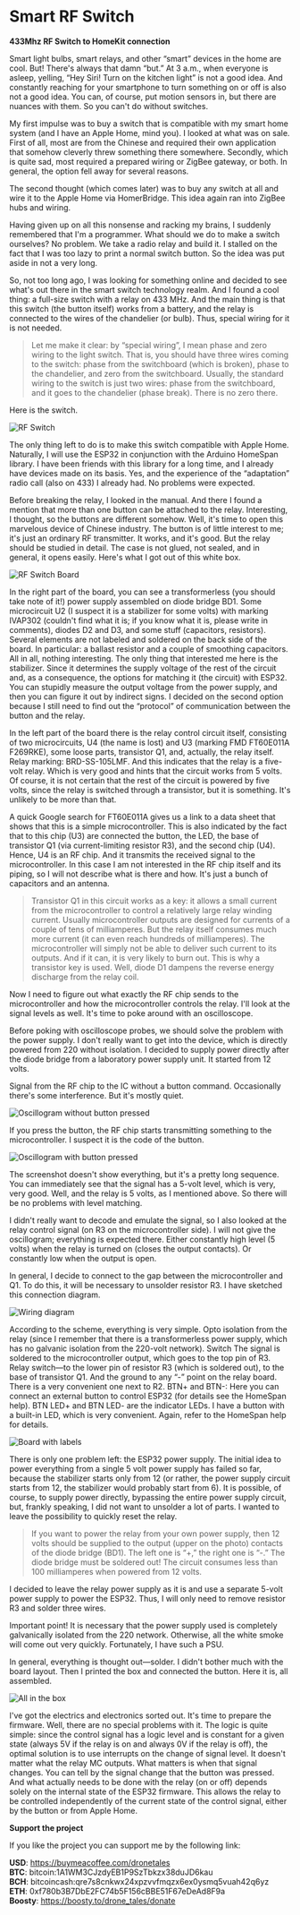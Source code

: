 # Smart RF Switch
  **433Mhz RF Switch to HomeKit connection**
  
  Smart light bulbs, smart relays, and other “smart” devices in the home are cool. But! There's always that damn “but.” At 3 a.m., when everyone is asleep, yelling, “Hey Siri! Turn on the kitchen light” is not a good idea. And constantly reaching for your smartphone to turn something on or off is also not a good idea. You can, of course, put motion sensors in, but there are nuances with them. So you can't do without switches.

  My first impulse was to buy a switch that is compatible with my smart home system (and I have an Apple Home, mind you). I looked at what was on sale. First of all, most are from the Chinese and required their own application that somehow cleverly threw something there somewhere. Secondly, which is quite sad, most required a prepared wiring or ZigBee gateway, or both. In general, the option fell away for several reasons.

  The second thought (which comes later) was to buy any switch at all and wire it to the Apple Home via HomerBridge. This idea again ran into ZigBee hubs and wiring.

  Having given up on all this nonsense and racking my brains, I suddenly remembered that I'm a programmer. What should we do to make a switch ourselves? No problem. We take a radio relay and build it. I stalled on the fact that I was too lazy to print a normal switch button. So the idea was put aside in not a very long.

  So, not too long ago, I was looking for something online and decided to see what's out there in the smart switch technology realm. And I found a cool thing: a full-size switch with a relay on 433 MHz. And the main thing is that this switch (the button itself) works from a battery, and the relay is connected to the wires of the chandelier (or bulb). Thus, special wiring for it is not needed.

  > Let me make it clear: by “special wiring”, I mean phase and zero wiring to the light switch. That is, you should have three wires coming to the switch: phase from the switchboard (which is broken), phase to the chandelier, and zero from the switchboard. Usually, the standard wiring to the switch is just two wires: phase from the switchboard, and it goes to the chandelier (phase break). There is no zero there.

  Here is the switch.

  ![RF Switch](img/switch.jpeg)

  The only thing left to do is to make this switch compatible with Apple Home. Naturally, I will use the ESP32 in conjunction with the Arduino HomeSpan library. I have been friends with this library for a long time, and I already have devices made on its basis. Yes, and the experience of the “adaptation” radio call (also on 433) I already had. No problems were expected.

  Before breaking the relay, I looked in the manual. And there I found a mention that more than one button can be attached to the relay. Interesting, I thought, so the buttons are different somehow. Well, it's time to open this marvelous device of Chinese industry. The button is of little interest to me; it's just an ordinary RF transmitter. It works, and it's good. But the relay should be studied in detail. The case is not glued, not sealed, and in general, it opens easily. Here's what I got out of this white box.

  ![RF Switch Board](img/board.jpeg)

  In the right part of the board, you can see a transformerless (you should take note of it!) power supply assembled on diode bridge BD1. Some microcircuit U2 (I suspect it is a stabilizer for some volts) with marking IVAP302 (couldn't find what it is; if you know what it is, please write in comments), diodes D2 and D3, and some stuff (capacitors, resistors). Several elements are not labeled and soldered on the back side of the board. In particular: a ballast resistor and a couple of smoothing capacitors. All in all, nothing interesting. The only thing that interested me here is the stabilizer. Since it determines the supply voltage of the rest of the circuit and, as a consequence, the options for matching it (the circuit) with ESP32. You can stupidly measure the output voltage from the power supply, and then you can figure it out by indirect signs. I decided on the second option because I still need to find out the “protocol” of communication between the button and the relay.

  In the left part of the board there is the relay control circuit itself, consisting of two microcircuits, U4 (the name is lost) and U3 (marking FMD FT60E011A F269RKE), some loose parts, transistor Q1, and, actually, the relay itself. Relay marking: BRD-SS-105LMF. And this indicates that the relay is a five-volt relay. Which is very good and hints that the circuit works from 5 volts. Of course, it is not certain that the rest of the circuit is powered by five volts, since the relay is switched through a transistor, but it is something. It's unlikely to be more than that.

  A quick Google search for FT60E011A gives us a link to a data sheet that shows that this is a simple microcontroller. This is also indicated by the fact that to this chip (U3) are connected the button, the LED, the base of transistor Q1 (via current-limiting resistor R3), and the second chip (U4). Hence, U4 is an RF chip. And it transmits the received signal to the microcontroller. In this case I am not interested in the RF chip itself and its piping, so I will not describe what is there and how. It's just a bunch of capacitors and an antenna.

  > Transistor Q1 in this circuit works as a key: it allows a small current from the microcontroller to control a relatively large relay winding current. Usually microcontroller outputs are designed for currents of a couple of tens of milliamperes. But the relay itself consumes much more current (it can even reach hundreds of milliamperes). The microcontroller will simply not be able to deliver such current to its outputs. And if it can, it is very likely to burn out. This is why a transistor key is used. Well, diode D1 dampens the reverse energy discharge from the relay coil.

  Now I need to figure out what exactly the RF chip sends to the microcontroller and how the microcontroller controls the relay. I'll look at the signal levels as well. It's time to poke around with an oscilloscope.

  Before poking with oscilloscope probes, we should solve the problem with the power supply. I don't really want to get into the device, which is directly powered from 220 without isolation. I decided to supply power directly after the diode bridge from a laboratory power supply unit. It started from 12 volts.

  Signal from the RF chip to the IC without a button command. Occasionally there's some interference. But it's mostly quiet.

  ![Oscillogram without button pressed](img/osc_no_btn.jpeg)

  If you press the button, the RF chip starts transmitting something to the microcontroller. I suspect it is the code of the button.

  ![Oscillogram with button pressed](img/osc_btn.jpeg)

  The screenshot doesn't show everything, but it's a pretty long sequence. You can immediately see that the signal has a 5-volt level, which is very, very good. Well, and the relay is 5 volts, as I mentioned above. So there will be no problems with level matching.

  I didn't really want to decode and emulate the signal, so I also looked at the relay control signal (on R3 on the microcontroller side). I will not give the oscillogram; everything is expected there. Either constantly high level (5 volts) when the relay is turned on (closes the output contacts). Or constantly low when the output is open.

  In general, I decide to connect to the gap between the microcontroller and Q1. To do this, it will be necessary to unsolder resistor R3. I have sketched this connection diagram.

  ![Wiring diagram](wiring/SmartRfSwitchWiring.png)

  According to the scheme, everything is very simple. Opto isolation from the relay (since I remember that there is a transformerless power supply, which has no galvanic isolation from the 220-volt network). Switch The signal is soldered to the microcontroller output, which goes to the top pin of R3. Relay switch—to the lower pin of resistor R3 (which is soldered out), to the base of transistor Q1. And the ground to any “-” point on the relay board. There is a very convenient one next to R2. BTN+ and BTN-: Here you can connect an external button to control ESP32 (for details see the HomeSpan help). BTN LED+ and BTN LED- are the indicator LEDs. I have a button with a built-in LED, which is very convenient. Again, refer to the HomeSpan help for details.

  ![Board with labels](img/board_lbl.jpeg)

  There is only one problem left: the ESP32 power supply. The initial idea to power everything from a single 5 volt power supply has failed so far, because the stabilizer starts only from 12 (or rather, the power supply circuit starts from 12, the stabilizer would probably start from 6). It is possible, of course, to supply power directly, bypassing the entire power supply circuit, but, frankly speaking, I did not want to unsolder a lot of parts. I wanted to leave the possibility to quickly reset the relay.

  > If you want to power the relay from your own power supply, then 12 volts should be supplied to the output (upper on the photo) contacts of the diode bridge (BD1). The left one is “+,” the right one is “-.” The diode bridge must be soldered out! The circuit consumes less than 100 milliamperes when powered from 12 volts.

  I decided to leave the relay power supply as it is and use a separate 5-volt power supply to power the ESP32. Thus, I will only need to remove resistor R3 and solder three wires.

  Important point! It is necessary that the power supply used is completely galvanically isolated from the 220 network. Otherwise, all the white smoke will come out very quickly. Fortunately, I have such a PSU.

  In general, everything is thought out—solder. I didn't bother much with the board layout. Then I printed the box and connected the button. Here it is, all assembled.

  ![All in the box](img/final.jpeg)

  I've got the electrics and electronics sorted out. It's time to prepare the firmware. Well, there are no special problems with it. The logic is quite simple: since the control signal has a logic level and is constant for a given state (always 5V if the relay is on and always 0V if the relay is off), the optimal solution is to use interrupts on the change of signal level. It doesn't matter what the relay MC outputs. What matters is when that signal changes. You can tell by the signal change that the button was pressed. And what actually needs to be done with the relay (on or off) depends solely on the internal state of the ESP32 firmware. This allows the relay to be controlled independently of the current state of the control signal, either by the button or from Apple Home.

  **Support the project**
  
  If you like the project you can support me by the following link:
  
  **USD**: https://buymeacoffee.com/dronetales  
  **BTC**: bitcoin:1A1WM3CJzdyEB1P9SzTbkzx38duJD6kau  
  **BCH**: bitcoincash:qre7s8cnkwx24xpzvvfmqzx6ex0ysmq5vuah42q6yz  
  **ETH**: 0xf780b3B7DbE2FC74b5F156cBBE51F67eDeAd8F9a  
  **Boosty**: https://boosty.to/drone_tales/donate  
